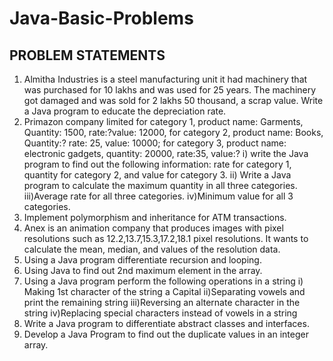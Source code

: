 # Java-Basic-Problems
## PROBLEM STATEMENTS

1) Almitha Industries is a steel manufacturing unit it had machinery that was purchased for 10 lakhs and was used for 25 years. The machinery got damaged and was sold for 2 lakhs 50 thousand, a scrap value. Write a Java program to educate the depreciation rate.
2) Primazon company limited for category 1, product name: Garments, Quantity: 1500, rate:?value: 12000, for category 2, product name: Books, Quantity:? rate: 25, value: 10000;  for category 3, product name: electronic gadgets, quantity: 20000, rate:35, value:?
     i) write the Java program to find out the following information: rate for category 1, quantity for category 2, and value for category 3.
    ii) Write a Java program to calculate the maximum quantity in all three categories.
    iii)Average rate for all three categories.
    iv)Minimum value for all 3 categories.
3) Implement polymorphism and inheritance for ATM transactions.
4) Anex is an animation company that produces images with pixel resolutions such as 12.2,13.7,15.3,17.2,18.1 pixel resolutions. It wants to calculate the mean, median, and values of the resolution data.
5) Using a Java program differentiate recursion and looping.
6) Using Java to find out 2nd maximum element in the array.
7) Using a Java program perform the following operations in a string 
    i) Making 1st  character of the string a Capital
    ii)Separating vowels and print the remaining string 
    iii)Reversing an alternate character in the string
    iv)Replacing special characters instead of vowels in a string
8)  Write a Java program to differentiate abstract classes and interfaces.
9)  Develop a Java Program to find out the duplicate values in an integer array.
   

   
